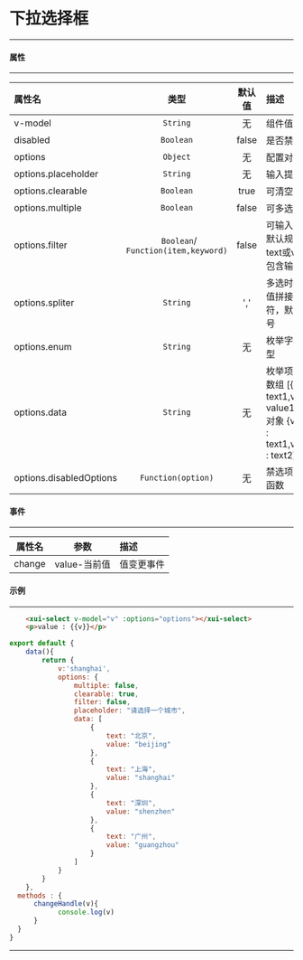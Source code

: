 # 下拉选择框
---
#### 属性
---
| 属性名                  | 类型                                     | 默认值 | 描述                                                                                   |
| :---------------------- | :--------------------------------------: | :----: | :------------------------------------------------------------------------------------- |
| v-model                 | ` String `                               | 无     | 组件值                                                                                 |
| disabled                | ` Boolean `                              | false  | 是否禁用                                                                               |
| options                 | ` Object `                               | 无     | 配置对象                                                                               |
| options.placeholder     | ` String `                               | 无     | 输入提示                                                                               |
| options.clearable       | ` Boolean `                              | true   | 可清空单选                                                                             |
| options.multiple        | ` Boolean `                              | false  | 可多选                                                                                 |
| options.filter          | ` Boolean`/<br>`Function(item,keyword) ` | false  | 可输入过滤<br>默认规则为text或value包含输入值                                          |
| options.spliter         | ` String `                               | ','    | 多选时，多值拼接分隔符，默认逗号                                                       |
| options.enum            | ` String `                               | 无     | 枚举字典类型                                                                           |
| options.data            | ` String `                               | 无     | 枚举项<br>数组 [{text : text1,value : value1}]<br>对象 {value1 : text1,value2 : text2} |
| options.disabledOptions | ` Function(option) `                     | 无     | 禁选项条件函数                                                                         |
#### 事件
---
| 属性名 | 参数         | 描述       |
| :----: | :----------: | :--------- |
| change | value-当前值 | 值变更事件 |  |

#### 示例
---
<template>
  <div class="demo-container">
		<xui-select v-model="v" :options="options"></xui-select>
		<p>value : {{v}}</p>
  </div>
</template>

``` html
    <xui-select v-model="v" :options="options"></xui-select>
    <p>value : {{v}}</p>
```
``` js
export default {
    data(){
        return {    
            v:'shanghai',
			options: {
				multiple: false,
				clearable: true,
				filter: false,
				placeholder: "请选择一个城市",
				data: [
					{
						text: "北京",
						value: "beijing"
					},
					{
						text: "上海",
						value: "shanghai"
					},
					{
						text: "深圳",
						value: "shenzhen"
					},
					{
						text: "广州",
						value: "guangzhou"
					}
				]
			}
        }
    },
  methods : {
      changeHandle(v){
            console.log(v)
      }
  }
}
```
---
<template>
  <div class="demo-container">
		多选 <xui-select v-model="v1" :options="options1"></xui-select>
		<p>value : {{v1}}</p>
		搜索 <xui-select v-model="v2" :options="options2"></xui-select>
		<p>value : {{v2}}</p>
  </div>
</template>

<script>
export default {
    data(){
        return {  
            v:'shanghai',   
            v1:'', 
            v2:'', 
            v3:'',
			options: {
				multiple: false,
				clearable: true,
				filter: false,
				placeholder: "请选择一个城市",
				data: [
					{
						text: "北京",
						value: "beijing"
					},
					{
						text: "上海",
						value: "shanghai"
					},
					{
						text: "深圳",
						value: "shenzhen"
					},
					{
						text: "广州",
						value: "guangzhou"
					}
				]
			},
			options1: {
				multiple: true,
				clearable: true,
				filter: false,
				placeholder: "请选择一个城市",
				data: [
					{
						text: "北京",
						value: "beijing"
					},
					{
						text: "上海",
						value: "shanghai"
					},
					{
						text: "深圳",
						value: "shenzhen"
					},
					{
						text: "广州",
						value: "guangzhou"
					}
				]
			},options2: {
				multiple: true,
				clearable: true,
				filter: true,
				placeholder: "请选择一个城市",
				data: [
					{
						text: "北京",
						value: "beijing"
					},
					{
						text: "上海",
						value: "shanghai"
					},
					{
						text: "深圳",
						value: "shenzhen"
					},
					{
						text: "广州",
						value: "guangzhou"
					}
				]
			}
        }
    },
  methods : {
      changeHandle(v){
            console.log(v)
      }
  }
}
</script>
